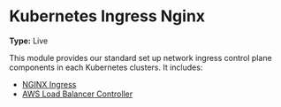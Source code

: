 # Kubernetes Ingress Nginx

**Type:** Live

This module provides our standard set up network ingress control plane components in each Kubernetes clusters. It includes:

- [NGINX Ingress](https://github.com/kubernetes/ingress-nginx)
- [AWS Load Balancer Controller](https://kubernetes-sigs.github.io/aws-load-balancer-controller/v1.1/)